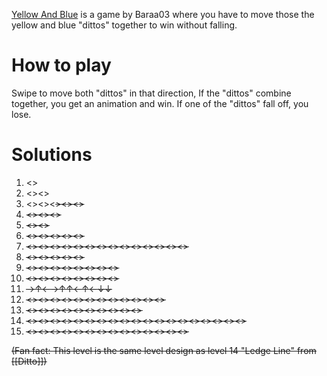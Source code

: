 [Yellow And Blue](https://play.fancade.com/61630DBCB805C7B8) is a game by Baraa03  where you have to move those the yellow and blue "dittos" together to win without falling.

# How to play
Swipe to move both "dittos" in that direction, If the "dittos" combine together, you get an animation and win. If one of the "dittos" fall off, you lose.

# Solutions

1. <<E>>
2. <<N>><<W>>
3. <<W>><<N>><<S>><<E>><<E>>
4. <<S>><<N>><<E>>
5. <<N>><<S>>
6. <<N>><<S>><<E>><<S>><<W>>
7. <<N>><<W>><<W>><<N>><<W>><<S>><<E>><<S>><<S>><<W>><<W>><<W>><<W>><<W>>
8. <<N>><<E>><<S>><<W>><<N>>
9. <<N>><<E>><<E>><<S>><<S>><<S>><<W>><<N>>
10. <<E>><<E>><<S>><<E>><<E>><<N>><<W>><<W>>
11. →↑←→↑↑←↑←↓↓
12. <<N>><<E>><<E>><<E>><<W>><<W>><<S>><<S>><<W>><<W>><<S>><<S>>
13. <<N>><<N>><<E>><<S>><<S>><<E>><<W>><<W>><<N>><<N>>
14. <<W>><<W>><<N>><<E>><<E>><<S>><<E>><<E>><<N>><<E>><<S>><<W>><<W>><<W>><<W>><<W>><<N>><<E>><<E>>
15. <<E>><<W>><<N>><<N>><<N>><<N>><<E>><<S>><<W>><<E>><<N>><<N>><<N>><<N>>

(Fan fact: This level is the same level design as level 14 "Ledge Line" from [[Ditto]])